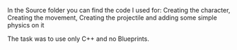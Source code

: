 In the Source folder you can find the code I used for: Creating the character, 
                                                       Creating the movement,
                                                       Creating the projectile and adding some simple physics on it
                                                       
The task was to use only C++ and no Blueprints.                                                       
